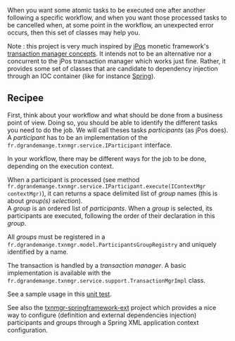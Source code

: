 When you want some atomic tasks to be executed one after another following a specific workflow, and when you want those  processed tasks to be cancelled when, at some point in the workflow, an unexpected error occurs, then this set of classes may help you.

Note : this project is very much inspired by [jPos](http://www.jpos.org/) monetic framework's [transaction manager concepts](http://www.andyorrock.com/2007/02/the_jpos_transa.html). It intends not to be an alternative nor a concurrent to the jPos transaction manager which works just fine. Rather, it provides some set of classes that are candidate to dependency injection through an IOC container (like for instance [Spring](http://docs.spring.io/spring/docs/3.0.x/reference/beans.html)).

<h2>Recipee</h2>
First, think about your workflow and what should be done from a business point of view. Doing so, you should be able to identify the different tasks you need to do the job. We will call theses tasks <i>participants</i> (as jPos does).
A <i>participant</i> has to be an implementation of the <code>fr.dgrandemange.txnmgr.service.IParticipant</code> interface.

In your workflow, there may be different ways for the job to be done, depending on the execution context.

When a participant is processed (see method <code>fr.dgrandemange.txnmgr.service.IParticipant.execute(IContextMgr contextMgr)</code>), it can returns a space delimited list of <i>group</i> names (this is about <i>group(s) selection</i>).<br>
A <i>group</i> is an ordered list of <i>participants</i>. When a <i>group</i> is selected, its participants are executed, following the order of their declaration in this <i>group</i>.

All <i>groups</i> must be registered in a <code>fr.dgrandemange.txnmgr.model.ParticipantsGroupRegistry</code> and uniquely identified by a name.

The transaction is handled by a <i>transaction manager</i>. A basic implementation is available with the  <code>fr.dgrandemange.txnmgr.service.support.TransactionMgrImpl</code> class.

See a sample usage in this [unit test](/src/test/java/fr/dgrandemange/txnmgr/service/support/TransactionMgrImplTest.java).

See also the [txnmgr-springframework-ext](https://github.com/dgrandemange/txnmgr-springframework-ext) project which provides a nice way to configure (definition and external dependencies injection) participants and groups through a Spring XML application context configuration.
